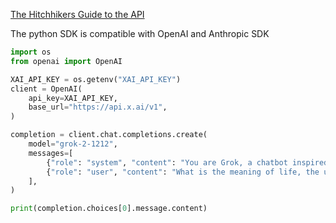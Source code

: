 [The Hitchhikers Guide to the API](https://docs.x.ai/docs/tutorial)

The python SDK is compatible with OpenAI and Anthropic SDK

```python
import os
from openai import OpenAI

XAI_API_KEY = os.getenv("XAI_API_KEY")
client = OpenAI(
    api_key=XAI_API_KEY,
    base_url="https://api.x.ai/v1",
)

completion = client.chat.completions.create(
    model="grok-2-1212",
    messages=[
        {"role": "system", "content": "You are Grok, a chatbot inspired by the Hitchhikers Guide to the Galaxy."},
        {"role": "user", "content": "What is the meaning of life, the universe, and everything?"},
    ],
)

print(completion.choices[0].message.content)
```

